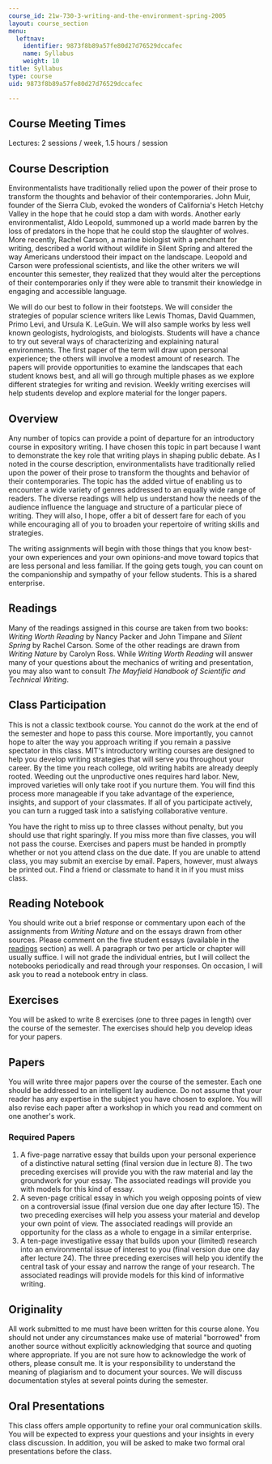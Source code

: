 ```yaml
---
course_id: 21w-730-3-writing-and-the-environment-spring-2005
layout: course_section
menu:
  leftnav:
    identifier: 9873f8b89a57fe80d27d76529dccafec
    name: Syllabus
    weight: 10
title: Syllabus
type: course
uid: 9873f8b89a57fe80d27d76529dccafec

---
```


Course Meeting Times
--------------------

Lectures: 2 sessions / week, 1.5 hours / session

Course Description
------------------

Environmentalists have traditionally relied upon the power of their prose to transform the thoughts and behavior of their contemporaries. John Muir, founder of the Sierra Club, evoked the wonders of California's Hetch Hetchy Valley in the hope that he could stop a dam with words. Another early environmentalist, Aldo Leopold, summoned up a world made barren by the loss of predators in the hope that he could stop the slaughter of wolves. More recently, Rachel Carson, a marine biologist with a penchant for writing, described a world without wildlife in Silent Spring and altered the way Americans understood their impact on the landscape. Leopold and Carson were professional scientists, and like the other writers we will encounter this semester, they realized that they would alter the perceptions of their contemporaries only if they were able to transmit their knowledge in engaging and accessible language.

We will do our best to follow in their footsteps. We will consider the strategies of popular science writers like Lewis Thomas, David Quammen, Primo Levi, and Ursula K. LeGuin. We will also sample works by less well known geologists, hydrologists, and biologists. Students will have a chance to try out several ways of characterizing and explaining natural environments. The first paper of the term will draw upon personal experience; the others will involve a modest amount of research. The papers will provide opportunities to examine the landscapes that each student knows best, and all will go through multiple phases as we explore different strategies for writing and revision. Weekly writing exercises will help students develop and explore material for the longer papers.

Overview
--------

Any number of topics can provide a point of departure for an introductory course in expository writing. I have chosen this topic in part because I want to demonstrate the key role that writing plays in shaping public debate. As I noted in the course description, environmentalists have traditionally relied upon the power of their prose to transform the thoughts and behavior of their contemporaries. The topic has the added virtue of enabling us to encounter a wide variety of genres addressed to an equally wide range of readers. The diverse readings will help us understand how the needs of the audience influence the language and structure of a particular piece of writing. They will also, I hope, offer a bit of dessert fare for each of you while encouraging all of you to broaden your repertoire of writing skills and strategies.

The writing assignments will begin with those things that you know best-your own experiences and your own opinions-and move toward topics that are less personal and less familiar. If the going gets tough, you can count on the companionship and sympathy of your fellow students. This is a shared enterprise.

Readings
--------

Many of the readings assigned in this course are taken from two books: _Writing Worth Reading_ by Nancy Packer and John Timpane and _Silent Spring_ by Rachel Carson. Some of the other readings are drawn from _Writing Nature_ by Carolyn Ross. While _Writing Worth Reading_ will answer many of your questions about the mechanics of writing and presentation, you may also want to consult _The Mayfield Handbook of Scientific and Technical Writing_.

Class Participation
-------------------

This is not a classic textbook course. You cannot do the work at the end of the semester and hope to pass this course. More importantly, you cannot hope to alter the way you approach writing if you remain a passive spectator in this class. MIT's introductory writing courses are designed to help you develop writing strategies that will serve you throughout your career. By the time you reach college, old writing habits are already deeply rooted. Weeding out the unproductive ones requires hard labor. New, improved varieties will only take root if you nurture them. You will find this process more manageable if you take advantage of the experience, insights, and support of your classmates. If all of you participate actively, you can turn a rugged task into a satisfying collaborative venture.

You have the right to miss up to three classes without penalty, but you should use that right sparingly. If you miss more than five classes, you will not pass the course. Exercises and papers must be handed in promptly whether or not you attend class on the due date. If you are unable to attend class, you may submit an exercise by email. Papers, however, must always be printed out. Find a friend or classmate to hand it in if you must miss class.

Reading Notebook
----------------

You should write out a brief response or commentary upon each of the assignments from _Writing Nature_ and on the essays drawn from other sources. Please comment on the five student essays (available in the [readings](https://ocw.mit.edu/courses/comparative-media-studies-writing/21w-730-3-writing-and-the-environment-spring-2005/readings/) section) as well. A paragraph or two per article or chapter will usually suffice. I will not grade the individual entries, but I will collect the notebooks periodically and read through your responses. On occasion, I will ask you to read a notebook entry in class.

Exercises
---------

You will be asked to write 8 exercises (one to three pages in length) over the course of the semester. The exercises should help you develop ideas for your papers.

Papers
------

You will write three major papers over the course of the semester. Each one should be addressed to an intelligent lay audience. Do not assume that your reader has any expertise in the subject you have chosen to explore. You will also revise each paper after a workshop in which you read and comment on one another's work.

### Required Papers

1.  A five-page narrative essay that builds upon your personal experience of a distinctive natural setting (final version due in lecture 8). The two preceding exercises will provide you with the raw material and lay the groundwork for your essay. The associated readings will provide you with models for this kind of essay.
2.  A seven-page critical essay in which you weigh opposing points of view on a controversial issue (final version due one day after lecture 15). The two preceding exercises will help you assess your material and develop your own point of view. The associated readings will provide an opportunity for the class as a whole to engage in a similar enterprise.
3.  A ten-page investigative essay that builds upon your (limited) research into an environmental issue of interest to you (final version due one day after lecture 24). The three preceding exercises will help you identify the central task of your essay and narrow the range of your research. The associated readings will provide models for this kind of informative writing.

Originality
-----------

All work submitted to me must have been written for this course alone. You should not under any circumstances make use of material "borrowed" from another source without explicitly acknowledging that source and quoting where appropriate. If you are not sure how to acknowledge the work of others, please consult me. It is your responsibility to understand the meaning of plagiarism and to document your sources. We will discuss documentation styles at several points during the semester.

Oral Presentations
------------------

This class offers ample opportunity to refine your oral communication skills. You will be expected to express your questions and your insights in every class discussion. In addition, you will be asked to make two formal oral presentations before the class.